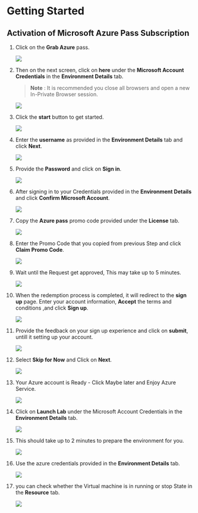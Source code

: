 # Getting Started
## Activation of Microsoft Azure Pass Subscription

1. Click on the **Grab Azure** pass.

   ![](image/intro1.png)
 
1. Then on the next screen, click on **here** under the **Microsoft Account Credentials** in the **Environment Details** tab.
   >**Note** : It is recommended you close all browsers and open a new In-Private Browser session.
   
   ![](image/intro2.png)
   
1. Click the **start** button to get started.

   ![](image/intro3.png)
 
1. Enter the **username** as provided in the **Environment Details** tab and click **Next**.

   ![](image/intro4.png)
 
1. Provide the **Password** and click on **Sign in**.

   ![](image/intro5.png)

1. After signing in to your Credentials provided in the **Environment Details** and click **Confirm Microsoft Account**.

   ![](image/intro6.png)
 
1. Copy the **Azure pass** promo code provided under the **License** tab.

   ![](image/intro7.png)
  
1. Enter the Promo Code that you copied from previous Step and click **Claim Promo Code**.

   ![](image/intro8.png)
   
1. Wait until the Request get approved, This may take up to 5 minutes.

   ![](image/intro9.png)

1. When the redemption process is completed, it will redirect to the **sign up** page. Enter your account information, **Accept** the terms and conditions ,and  click **Sign up**.
 
   ![](image/intro10.png)
   
1. Provide the feedback on your sign up experience and click on **submit**, untill it setting up your account.

   ![](image/intro12.png)
   
1. Select **Skip for Now** and Click on **Next**.

   ![](image/intro14.png)
   
1. Your Azure account is Ready - Click Maybe later and Enjoy Azure Service.
  
   ![](image/intro15.png)
   
1. Click on **Launch Lab** under the Microsoft Account Credentials in the **Environment Details** tab.

   ![](image/intro16.png)
   
1. This should take up to 2 minutes to prepare the environment for you.
   
   ![](image/intro17.png)  

1. Use the azure credentials provided in the **Environment Details** tab.

   ![](image/intro18.png) 
   
1. you can check whether the Virtual machine is in running or stop State in the **Resource** tab.

    ![](image/intro19.png)
      
   
   
   
